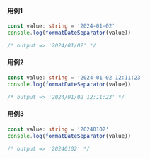 #### 用例1

```typescript
const value: string = '2024-01-02'
console.log(formatDateSeparator(value))

/* output => '2024/01/02' */
```

#### 用例2

```typescript
const value: string = '2024-01-02 12:11:23'
console.log(formatDateSeparator(value))

/* output => '2024/01/02 12:11:23' */
```

#### 用例3

```typescript
const value: string = '20240102'
console.log(formatDateSeparator(value))

/* output => '20240102' */
```

